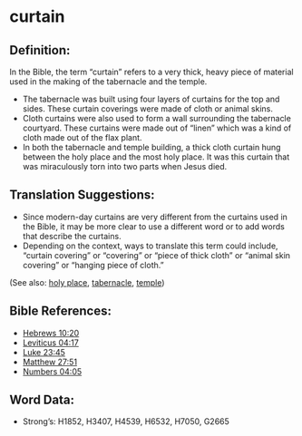 # curtain

## Definition:

In the Bible, the term “curtain” refers to a very thick, heavy piece of material used in the making of the tabernacle and the temple.

* The tabernacle was built using four layers of curtains for the top and sides. These curtain coverings were made of cloth or animal skins.
* Cloth curtains were also used to form a wall surrounding the tabernacle courtyard. These curtains were made out of “linen” which was a kind of cloth made out of the flax plant.
* In both the tabernacle and temple building, a thick cloth curtain hung between the holy place and the most holy place. It was this curtain that was miraculously torn into two parts when Jesus died.

## Translation Suggestions:

* Since modern-day curtains are very different from the curtains used in the Bible, it may be more clear to use a different word or to add words that describe the curtains.
* Depending on the context, ways to translate this term could include, “curtain covering” or “covering” or “piece of thick cloth” or “animal skin covering” or “hanging piece of cloth.”

(See also: [holy place](../kt/holyplace.md), [tabernacle](../kt/tabernacle.md), [temple](../kt/temple.md))

## Bible References: ##

* [Hebrews 10:20](rc://en/tn/help/heb/10/20)
* [Leviticus 04:17](rc://en/tn/help/lev/04/17)
* [Luke 23:45](rc://en/tn/help/luk/23/45)
* [Matthew 27:51](rc://en/tn/help/mat/27/51)
* [Numbers 04:05](rc://en/tn/help/num/04/05)

## Word Data:

* Strong’s: H1852, H3407, H4539, H6532, H7050, G2665
